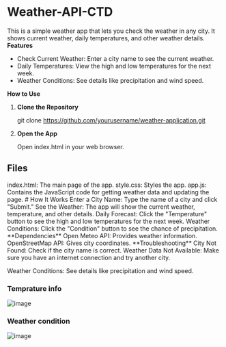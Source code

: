 # Weather-API-CTD
This is a simple weather app that lets you check the weather in any city. It shows current weather, daily temperatures, and other weather details.
**Features**
<ul>
  <li>Check Current Weather: Enter a city name to see the current weather.</li>
  <li>Daily Temperatures: View the high and low temperatures for the next week.</li>
  <li>Weather Conditions: See details like precipitation and wind speed.</li>
</ul>

**How to Use**
<ol>
  <li><b>Clone the Repository</b></li>
  
  git clone https://github.com/yourusername/weather-application.git

  <li><b>Open the App</b></li>
  
Open index.html in your web browser.
</ol>
<h2>Files</h2>
index.html: The main page of the app.
style.css: Styles the app.
app.js: Contains the JavaScript code for getting weather data and updating the page.
# How It Works
Enter a City Name: Type the name of a city and click "Submit."
See the Weather: The app will show the current weather, temperature, and other details.
Daily Forecast: Click the "Temperature" button to see the high and low temperatures for the next week.
Weather Conditions: Click the "Condition" button to see the chance of precipitation.
**Dependencies**
Open Meteo API: Provides weather information.
OpenStreetMap API: Gives city coordinates.
**Troubleshooting**
City Not Found: Check if the city name is correct.
Weather Data Not Available: Make sure you have an internet connection and try another city.

Weather Conditions: See details like precipitation and wind speed.
### Temprature info
![image](https://github.com/user-attachments/assets/72d6fcc2-f347-4a0e-8084-fbcb29d34042)
### Weather condition
![image](https://github.com/user-attachments/assets/1ea4a088-049c-43fe-9e5b-fed718abc221)


